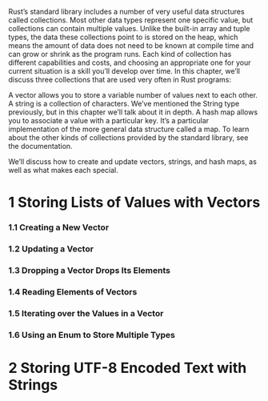 Rust’s standard library includes a number of very useful data structures called collections. Most other data types represent one specific value, but collections can contain multiple values. Unlike the built-in array and tuple types, the data these collections point to is stored on the heap, which means the amount of data does not need to be known at compile time and can grow or shrink as the program runs. Each kind of collection has different capabilities and costs, and choosing an appropriate one for your current situation is a skill you’ll develop over time. In this chapter, we’ll discuss three collections that are used very often in Rust programs:

A vector allows you to store a variable number of values next to each other.
A string is a collection of characters. We’ve mentioned the String type previously, but in this chapter we’ll talk about it in depth.
A hash map allows you to associate a value with a particular key. It’s a particular implementation of the more general data structure called a map.
To learn about the other kinds of collections provided by the standard library, see the documentation.

We’ll discuss how to create and update vectors, strings, and hash maps, as well as what makes each special.



# 1 Storing Lists of Values with Vectors

### 1.1 Creating a New Vector


### 1.2 Updating a Vector

### 1.3 Dropping a Vector Drops Its Elements


### 1.4 Reading Elements of Vectors




### 1.5 Iterating over the Values in a Vector



### 1.6 Using an Enum to Store Multiple Types


# 2 Storing UTF-8 Encoded Text with Strings



































